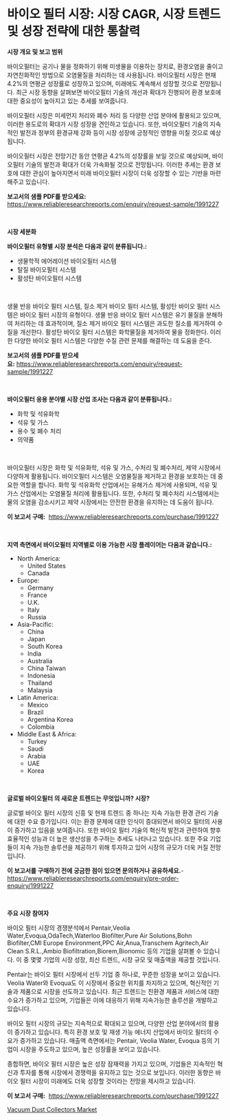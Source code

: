 <p><h1>바이오 필터 시장: 시장 CAGR, 시장 트렌드 및 성장 전략에 대한 통찰력</h1></p><p><strong>시장 개요 및 보고 범위</strong></p>
<p><p>바이오필터는 공기나 물을 정화하기 위해 미생물을 이용하는 장치로, 환경오염을 줄이고 자연친화적인 방법으로 오염물질을 처리하는 데 사용됩니다. 바이오필터 시장은 현재 4.2%의 연평균 성장률로 성장하고 있으며, 미래에도 계속해서 성장할 것으로 전망됩니다. 최근 시장 동향을 살펴보면 바이오필터 기술의 개선과 확대가 진행되어 환경 보호에 대한 중요성이 높아지고 있는 추세를 보여줍니다.</p><p>바이오필터 시장은 미세먼지 처리와 폐수 처리 등 다양한 산업 분야에 활용되고 있으며, 이러한 용도로의 확대가 시장 성장을 견인하고 있습니다. 또한, 바이오필터 기술의 지속적인 발전과 정부의 환경규제 강화 등이 시장 성장에 긍정적인 영향을 미칠 것으로 예상됩니다.</p><p>바이오필터 시장은 전망기간 동안 연평균 4.2%의 성장률을 보일 것으로 예상되며, 바이오필터 기술의 발전과 확대가 더욱 가속화될 것으로 전망됩니다. 이러한 추세는 환경 보호에 대한 관심이 높아지면서 미래 바이오필터 시장이 더욱 성장할 수 있는 기반을 마련해주고 있습니다.</p></p>
<p><strong>보고서의 샘플 PDF를 받으세요:</strong> <a href="https://www.reliableresearchreports.com/enquiry/request-sample/1991227">https://www.reliableresearchreports.com/enquiry/request-sample/1991227</a></p>
<p>&nbsp;</p>
<p><strong>시장 세분화</strong></p>
<p><strong>바이오필터 유형별 시장 분석은 다음과 같이 분류됩니다.:</strong></p>
<p><ul><li>생물학적 에어레이션 바이오필터 시스템</li><li>탈질 바이오필터 시스템</li><li>활성탄 바이오필터 시스템</li></ul></p>
<p>&nbsp;</p>
<p><p>생물 반응 바이오 필터 시스템, 질소 제거 바이오 필터 시스템, 활성탄 바이오 필터 시스템은 바이오 필터 시장의 유형이다. 생물 반응 바이오 필터 시스템은 유기 물질을 분해하여 처리하는 데 효과적이며, 질소 제거 바이오 필터 시스템은 과도한 질소를 제거하여 수질을 개선한다. 활성탄 바이오 필터 시스템은 화학물질을 제거하여 물을 정화한다. 이러한 다양한 바이오 필터 시스템은 다양한 수질 관련 문제를 해결하는 데 도움을 준다.</p></p>
<p><strong>보고서의 샘플 PDF를 받으세요:</strong>&nbsp;<a href="https://www.reliableresearchreports.com/enquiry/request-sample/1991227">https://www.reliableresearchreports.com/enquiry/request-sample/1991227</a></p>
<p>&nbsp;</p>
<p><strong> 바이오필터 응용 분야별 시장 산업 조사는 다음과 같이 분류됩니다.:</strong></p>
<p><ul><li>화학 및 석유화학</li><li>석유 및 가스</li><li>용수 및 폐수 처리</li><li>의약품</li></ul></p>
<p>&nbsp;</p>
<p><p>바이오필터 시장은 화학 및 석유화학, 석유 및 가스, 수처리 및 폐수처리, 제약 시장에서 다양하게 활용됩니다. 바이오필터 시스템은 오염물질을 제거하고 환경을 보호하는 데 중요한 역할을 합니다. 화학 및 석유화학 산업에서는 유해가스 제거에 사용되며, 석유 및 가스 산업에서는 오염물질 처리에 활용됩니다. 또한, 수처리 및 폐수처리 시스템에서는 물의 오염을 감소시키고 제약 시장에서는 안전한 환경을 유지하는 데 도움이 됩니다.</p></p>
<p><strong>이 보고서 구매:</strong>&nbsp; <a href="https://www.reliableresearchreports.com/purchase/1991227">https://www.reliableresearchreports.com/purchase/1991227</a></p>
<p>&nbsp;</p>
<p><strong>지역 측면에서 바이오필터 지역별로 이용 가능한 시장 플레이어는 다음과 같습니다.:</strong></p>
<p><ul>
    <li>
        North America:
        <ul>
            <li>United States</li>
            <li>Canada</li>
        </ul>
    </li>
    <li>
        Europe:
        <ul>
            <li>Germany</li>
            <li>France</li>
            <li>U.K.</li>
            <li>Italy</li>
            <li>Russia</li>
        </ul>
    </li>
    <li>
        Asia-Pacific:
        <ul>
            <li>China</li>
            <li>Japan</li>
            <li>South Korea</li>
            <li>India</li>
            <li>Australia</li>
            <li>China Taiwan</li>
            <li>Indonesia</li>
            <li>Thailand</li>
            <li>Malaysia</li>
        </ul>
    </li>
    <li>
        Latin America:
        <ul>
            <li>Mexico</li>
            <li>Brazil</li>
            <li>Argentina Korea</li>
            <li>Colombia</li>
        </ul>
    </li>
    <li>
        Middle East & Africa:
        <ul>
            <li>Turkey</li>
            <li>Saudi</li>
            <li>Arabia</li>
            <li>UAE</li>
            <li>Korea</li>
        </ul>
    </li>
    </ul></p>
<p>&nbsp;</p>
<p><strong>글로벌 바이오필터 의 새로운 트렌드는 무엇입니까? 시장?</strong></p>
<p><p>글로벌 바이오 필터 시장의 신흥 및 현재 트렌드 중 하나는 지속 가능한 환경 관리 기술에 대한 수요 증가입니다. 이는 환경 문제에 대한 인식이 증대되면서 바이오 필터의 사용이 증가하고 있음을 보여줍니다. 또한 바이오 필터 기술의 혁신적 발전과 관련하여 향후 효율적인 성능과 더 높은 생산성을 추구하는 추세도 나타나고 있습니다. 또한 주요 기업들이 지속 가능한 솔루션을 제공하기 위해 투자하고 있어 시장의 규모가 더욱 커질 전망입니다.</p></p>
<p><strong>이 보고서를 구매하기 전에 궁금한 점이 있으면 문의하거나 공유하세요.</strong>- <a href="https://www.reliableresearchreports.com/enquiry/pre-order-enquiry/1991227">https://www.reliableresearchreports.com/enquiry/pre-order-enquiry/1991227</a></p>
<p>&nbsp;</p>
<p><strong>주요 시장 참여자</strong></p>
<p><p>바이오 필터 시장의 경쟁분석에서 Pentair,Veolia Water,Evoqua,OdaTech,Waterloo Biofilter,Pure Air Solutions,Bohn Biofilter,CMI Europe Environment,PPC Air,Anua,Transchem Agritech,Air Clean S.R.L.,Ambio Biofiltration,Biorem,Bionomic 등의 기업을 살펴볼 수 있습니다. 이 중 몇몇 기업의 시장 성장, 최신 트렌드, 시장 규모 및 매출액을 제공할 것입니다.</p><p>Pentair는 바이오 필터 시장에서 선두 기업 중 하나로, 꾸준한 성장을 보이고 있습니다. Veolia Water와 Evoqua도 이 시장에서 중요한 위치를 차지하고 있으며, 혁신적인 기술과 제품으로 시장을 선도하고 있습니다. 최근 트렌드는 친환경 제품과 서비스에 대한 수요가 증가하고 있으며, 기업들은 이에 대응하기 위해 지속가능한 솔루션을 개발하고 있습니다.</p><p>바이오 필터 시장의 규모는 지속적으로 확대되고 있으며, 다양한 산업 분야에서의 활용이 증가하고 있습니다. 특히 환경 보호 및 재생 가능 에너지 산업에서 바이오 필터의 수요가 증가하고 있습니다. 매출액 측면에서는 Pentair, Veolia Water, Evoqua 등의 기업이 시장을 주도하고 있으며, 높은 성장률을 보이고 있습니다.</p><p>종합하면, 바이오 필터 시장은 높은 성장 잠재력을 가지고 있으며, 기업들은 지속적인 혁신과 투자를 통해 시장에서 경쟁력을 유지하고 있는 것으로 보입니다. 이러한 동향은 바이오 필터 시장이 미래에도 더욱 성장할 것이라는 전망을 제시하고 있습니다.</p></p>
<p><strong>이 보고서 구매:</strong>&nbsp;&nbsp;<a href="https://www.reliableresearchreports.com/purchase/1991227">https://www.reliableresearchreports.com/purchase/1991227</a></p>
<p><p><a href="https://fearless-okapi-6c8.notion.site/Vacuum-Dust-Collectors-Market-Research-Report-Forecasted-for-Period-from-2024-2031-by-Market-Type-383cf40af30e45a78ccdb633354d1025">Vacuum Dust Collectors Market</a></p></p>
